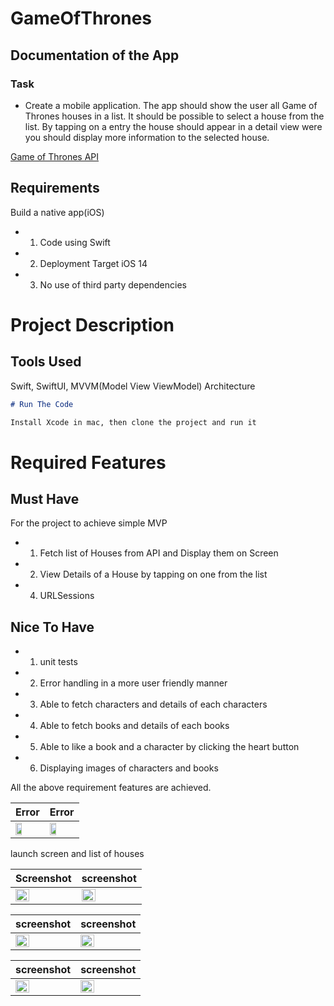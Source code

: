 # GameOfThrones
## Documentation of the App
### Task 
 - Create a mobile application. The app should show the user all Game of Thrones houses in a list.
It should be possible to select a house from the list. By tapping on a entry the house should appear in a detail view were you should display more information to the selected house.

[Game of Thrones API]( https://anapioficeandfire.com/)


## Requirements
Build a native app(iOS)
- 1. Code using Swift
- 2. Deployment Target iOS 14
- 3. No use of third party dependencies

# Project Description  

## Tools Used
Swift, SwiftUI, MVVM(Model View ViewModel) Architecture 


```md
# Run The Code

Install Xcode in mac, then clone the project and run it

```

# Required Features

## Must Have

For the project to achieve simple MVP

- 1. Fetch list of Houses from API and Display them on Screen
- 2. View Details of a House by tapping on one from the list
- 4. URLSessions


## Nice To Have
- 1. unit tests
- 2. Error handling in a more user friendly manner
- 3. Able to fetch characters and details of each characters
- 4. Able to fetch books and details of each books
- 5. Able to like a book and a character by clicking the heart button
- 6. Displaying images of characters and books

All the above requirement features are achieved.

| Error | Error |
| ------  | ----- |
| <img src="https://user-images.githubusercontent.com/91916741/197266220-ed87d528-7051-4e7c-8cce-209844d5b661.png" width= "50%" /> |<img src="https://user-images.githubusercontent.com/91916741/197266231-8cfc56d0-9451-4a10-8bbe-6321a1cae21a.png" width= "50%" /> |


launch screen and list of houses


| Screenshot | screenshot |
| ------  | ----- |
| <img src="https://user-images.githubusercontent.com/91916741/198127575-83d13e8a-ec63-4346-a898-2a5f35acfdaf.png" width= "50%" /> |<img src="https://user-images.githubusercontent.com/91916741/198127579-1c86669a-0262-4276-affc-99fb662223d1.png" width= "50%" /> |

| screenshot| screenshot |
| ------  | ----- |
| <img src="https://user-images.githubusercontent.com/91916741/198127525-57639af5-9d9d-4a2f-a8d1-9779bf3fb1a9.png" width= "50%" /> |<img src="https://user-images.githubusercontent.com/91916741/198127566-9d15eed3-4598-4d16-9233-093932b2c371.png" width= "50%" /> |

| screenshot| screenshot |
| ------  | ----- |
| <img src="https://user-images.githubusercontent.com/91916741/198128183-d01adc5f-8425-4923-907c-3feb0720a207.png" width= "50%" /> |<img src="https://user-images.githubusercontent.com/91916741/198127590-bab9cb37-ef06-4c6b-a218-8d47ddaab841.png" width= "50%" /> |



